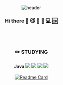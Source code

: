<div align="center">

![header](https://capsule-render.vercel.app/api?type=Waving&color=auto&height=300&section=header&text=Park%20Junho&fontSize=90)

### Hi there 👋   :smirk_cat:  :speak_no_evil:  :seedling: :computer:  :ok:

<br/>
<br/>


### :pencil2: STUDYING
#### Java <img src="https://img.shields.io/badge/Kotlin-000000?style=flat&logo=kotlin&logoColor=#7F52FF"/> <img src="https://img.shields.io/badge/Android-000000?style=flat&logo=android&logoColor=#3DDC84"/> <img src="https://img.shields.io/badge/JetpackCompose-000000?style=flat&logo=jetpackcompose&logoColor=#4285F4"/> <img src="https://img.shields.io/badge/Python-000000?style=flat&logo=python&logoColor=#3776AB"/>


[![Readme Card](https://github-readme-stats.vercel.app/api/pin/?username=junnamu&repo=github-readme-stats)](https://github.com/junnamu/github-readme-stats)


</div>

